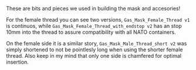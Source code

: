 These are bits and pieces we used in building the mask and accesories!

For the female thread you can see two versions, `Gas_Mask_Female_Thread v1` is continuos, while `Gas_Mask_Female_Thread_with_endstop v2` has an stop 10mm into the thread to assure compatibility with all NATO containers.

On the female side it is a similar story, `Gas_Mask_Male_Thread_short v2` was simply shortened to not be pointlesly long when using the shorter female thread. Also keep in my mind that only one side is chamfered for optimal insertion.

